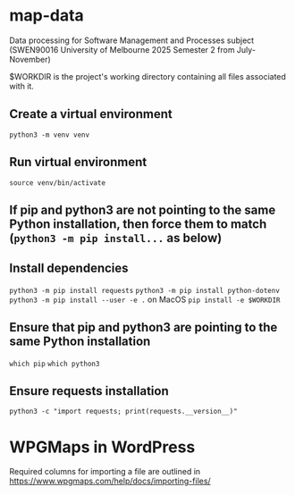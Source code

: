 # map-data
Data processing for Software Management and Processes subject (SWEN90016 University of Melbourne 2025 Semester 2 from July-November)

$WORKDIR is the project's working directory containing all files associated with it.


## Create a virtual environment
`python3 -m venv venv`

## Run virtual environment
`source venv/bin/activate`

## If pip and python3 are not pointing to the same Python installation, then force them to match (`python3 -m pip install...` as below)
## Install dependencies
`python3 -m pip install requests`
`python3 -m pip install python-dotenv`
`python3 -m pip install --user -e .` on MacOS
`pip install -e $WORKDIR`

## Ensure that pip and python3 are pointing to the same Python installation
`which pip`
`which python3`

## Ensure requests installation
`python3 -c "import requests; print(requests.__version__)"`

# WPGMaps in WordPress
Required columns for importing a file are outlined in
https://www.wpgmaps.com/help/docs/importing-files/

